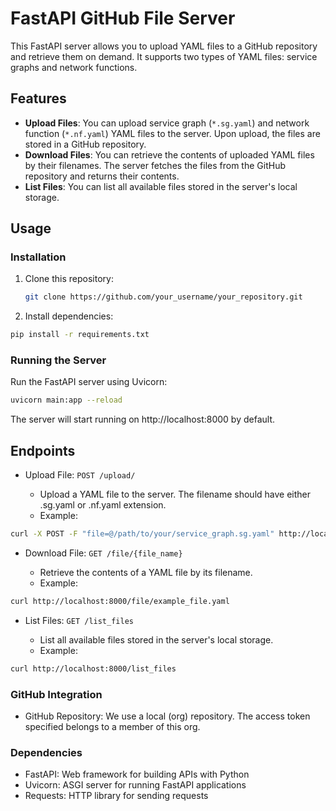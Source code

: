# FastAPI GitHub File Server

This FastAPI server allows you to upload YAML files to a GitHub repository and retrieve them on demand. It supports two types of YAML files: service graphs and network functions.

## Features

- **Upload Files**: You can upload service graph (`*.sg.yaml`) and network function (`*.nf.yaml`) YAML files to the server. Upon upload, the files are stored in a GitHub repository.
- **Download Files**: You can retrieve the contents of uploaded YAML files by their filenames. The server fetches the files from the GitHub repository and returns their contents.
- **List Files**: You can list all available files stored in the server's local storage.

## Usage

### Installation

1. Clone this repository:
   ```bash
   git clone https://github.com/your_username/your_repository.git

2. Install dependencies:
```bash
pip install -r requirements.txt
```
### Running the Server
Run the FastAPI server using Uvicorn:

```bash
uvicorn main:app --reload
```

The server will start running on http://localhost:8000 by default.

## Endpoints
- Upload File: `POST /upload/`

  - Upload a YAML file to the server. The filename should have either .sg.yaml or .nf.yaml extension.
  - Example:
```bash
curl -X POST -F "file=@/path/to/your/service_graph.sg.yaml" http://localhost:8000/upload/
```

- Download File: `GET /file/{file_name}`

  - Retrieve the contents of a YAML file by its filename.
  - Example:
```bash
curl http://localhost:8000/file/example_file.yaml
```

- List Files: `GET /list_files`

  - List all available files stored in the server's local storage.
  - Example:
```bash
curl http://localhost:8000/list_files
```

### GitHub Integration

- GitHub Repository: We use a local (org) repository. The access token specified belongs to a member of this org.

### Dependencies
- FastAPI: Web framework for building APIs with Python
- Uvicorn: ASGI server for running FastAPI applications
- Requests: HTTP library for sending requests

